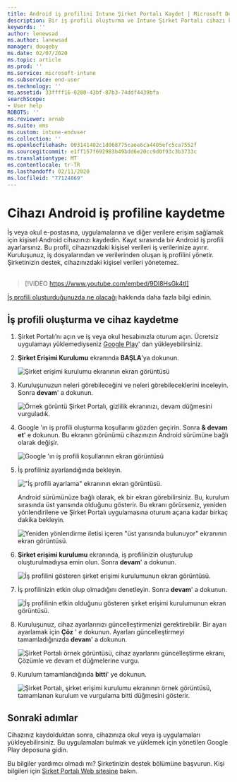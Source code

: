```yaml
---
title: Android iş profilini Intune Şirket Portalı Kaydet | Microsoft Docs
description: Bir iş profili oluşturma ve Intune Şirket Portalı cihazı kaydetme.
keywords: ''
author: lenewsad
ms.author: lanewsad
manager: dougeby
ms.date: 02/07/2020
ms.topic: article
ms.prod: ''
ms.service: microsoft-intune
ms.subservice: end-user
ms.technology: ''
ms.assetid: 33ffff16-0280-43bf-87b3-74ddf4439bfa
searchScope:
- User help
ROBOTS: ''
ms.reviewer: arnab
ms.suite: ems
ms.custom: intune-enduser
ms.collection: ''
ms.openlocfilehash: 003141402c1d068775caee6ca4405efc5ca7552f
ms.sourcegitcommit: e1ff157f692983b49bdd6e20cc9d0f93c3b3733c
ms.translationtype: MT
ms.contentlocale: tr-TR
ms.lasthandoff: 02/11/2020
ms.locfileid: "77124869"
---
```

# <a name="enroll-device-with-android-work-profile"></a>Cihazı Android iş profiline kaydetme

İş veya okul e-postasına, uygulamalarına ve diğer verilere erişim sağlamak için kişisel Android cihazınızı kaydedin. Kayıt sırasında bir Android iş profili ayarlarsınız. Bu profil, cihazınızdaki kişisel verileri iş verilerinize ayırır. Kuruluşunuz, iş dosyalarından ve verilerinden oluşan iş profilini yönetir. Şirketinizin destek, cihazınızdaki kişisel verileri yönetemez.  
</br>
> [!VIDEO https://www.youtube.com/embed/9Dl8HsGk4tI]

[İş profili oluşturduğunuzda ne olacağı](what-happens-when-you-create-a-work-profile-android.md) hakkında daha fazla bilgi edinin.

## <a name="create-work-profile-and-enroll-device"></a>İş profili oluşturma ve cihaz kaydetme

1. Şirket Portalı’nı açın ve iş veya okul hesabınızla oturum açın. Ücretsiz uygulamayı yüklemediyseniz [Google Play](https://play.google.com/store/apps/details?id=com.microsoft.windowsintune.companyportal)' dan yükleyebilirsiniz.  

2. **Şirket Erişimi Kurulumu** ekranında **BAŞLA**’ya dokunun.  

    ![Şirket erişimi kurulumu ekranının ekran görüntüsü](./media/access-setup-work-profile-1911.png)  

3. Kuruluşunuzun neleri görebileceğini ve neleri görebileceklerini inceleyin. Sonra **devam**' a dokunun. 

    ![Örnek görüntü Şirket Portalı, gizlilik ekranınızı, devam düğmesini vurguladık.](./media/android-privacy-screen-1911.png)  

4. Google 'ın iş profili oluşturma koşullarını gözden geçirin. Sonra **&AMP; devam et**' e dokunun. Bu ekranın görünümü cihazınızın Android sürümüne bağlı olarak değişir. 

    ![Google 'ın iş profili koşullarının ekran görüntüsü](./media/android-wp-05-1908.png)  

5. İş profiliniz ayarlandığında bekleyin.  

    !["İş profili ayarlama" ekranının ekran görüntüsü.](./media/android-wp-05a-1908.png)  

   Android sürümünüze bağlı olarak, ek bir ekran görebilirsiniz. Bu, kurulum sırasında üst yarısında olduğunu gösterir. Bu ekranı görürseniz, yeniden yönlendirilene ve Şirket Portalı uygulamasına oturum açana kadar birkaç dakika bekleyin.  

    ![Yeniden yönlendirme iletisi içeren "üst yarısında bulunuyor" ekranının ekran görüntüsü.](./media/android-wp-05b-1908.png)  

6. **Şirket erişimi kurulumu** ekranında, iş profilinizin oluşturulup oluşturulmadıysa emin olun. Sonra **devam**' a dokunun.  

    ![İş profilini gösteren şirket erişimi kurulumunun ekran görüntüsü.](./media/work-profile-complete-1911.png)  

7. İş profilinizin etkin olup olmadığını denetleyin. Sonra **devam**' a dokunun. 

    ![İş profilinin etkin olduğunu gösteren şirket erişimi kurulumunun ekran görüntüsü.](./media/work-profile-active-1911.png)  

8. Kuruluşunuz, cihaz ayarlarınızı güncelleştirmenizi gerektirebilir. Bir ayarı ayarlamak için **Çöz** ' e dokunun. Ayarları güncelleştirmeyi tamamladığınızda **devam**' a dokunun.    

    ![Şirket Portalı örnek görüntüsü, cihaz ayarlarını güncelleştirme ekranı, Çözümle ve devam et düğmelerine vurgu.](./media/resolve-settings-1911.png) 


9. Kurulum tamamlandığında **bitti**' ye dokunun.  

    ![Şirket Portalı, şirket erişimi kurulumu ekranının örnek görüntüsü, tamamlanan kurulum ve vurgulama bitti düğmesini gösterir.](./media/work-profile-done-1911.png)  


## <a name="next-steps"></a>Sonraki adımlar  

Cihazınız kaydolduktan sonra, cihazınıza okul veya iş uygulamaları yükleyebilirsiniz. Bu uygulamaları bulmak ve yüklemek için yönetilen Google Play deposuna gidin. 

Bu bilgiler yardımcı olmadı mı? Şirketinizin destek bölümüne başvurun. Kişi bilgileri için [Şirket Portalı Web sitesine](https://go.microsoft.com/fwlink/?linkid=2010980) bakın.
